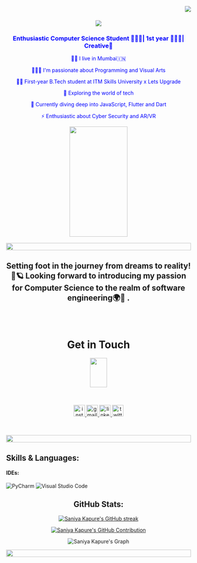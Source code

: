 <img align="right" src="https://visitor-badge.laobi.icu/badge?page_id=saniyakapure.saniyakapure" />
<h1 align="center">  
    <img src="https://readme-typing-svg.herokuapp.com/?font=Righteous&size=35&center=true&vCenter=true&width=500&height=70&duration=4000&lines=Hello+Everyone!!🚀;+I+am+Saniya+Kapure😁;+Welcome+to+my+Profile!💻" />  
               
<h3 align="center">   
    <font color="blue">Enthusiastic Computer Science Student 👩🏻‍🎓| 1st year 👩🏻‍💻| Creative🎨</font>    
</h3>     
        
<div align="center">   
    <p><font color="blue">👨‍💻 I live in Mumbai🇮🇳</font></p>         
    <p><font color="blue">🧑🏻‍🎓 I'm passionate about Programming and Visual Arts</font></p>  
    <p><font color="blue">👨‍💻 First-year B.Tech student at ITM Skills University x Lets Upgrade</font></p>
    <p><font color="blue">🚀 Exploring the world of tech</font></p>  
    <p><font color="blue">🌱 Currently diving deep into JavaScript, Flutter and Dart</font></p>  
    <p><font color="blue">⚡ Enthusiastic about Cyber Security and AR/VR</font></p>
</div>
  
<div align="center">
    <div align="center">
  <img src="https://media3.giphy.com/media/L1R1tvI9svkIWwpVYr/giphy.gif?cid=ecf05e47esamgaaw4dgcr4pwwvfyd43ebqpcicinsoc50dtt&ep=v1_gifs_search&rid=giphy.gif&ct=g" height="300" width="56%">
</div>
 <br>
    <div align="center">
  <img src="https://i.imgur.com/dBaSKWF.gif" height="20" width="100%">
</div>
<h2 align="center">Setting foot in the journey from dreams to reality!🎥🪐 Looking forward to introducing my passion for Computer Science to the realm of software engineering🌍🚀 .</h2>
<br>

<br>
   <h1>Get in Touch</h1>
   <div align="center">
    <div align="center">
  <img src="https://metasocial.ae/wp-content/uploads/2022/11/lineartwebsite.gif" height="80" width="30%">
</div>
   <br> 
   <br>
  <p> 
    <a href="https://www.instagram.com/saniya.kapure/" target="_blank">
      <img src="https://img.shields.io/static/v1?message=Instagram&logo=instagram&label=&color=E4405F&logoColor=white&labelColor=&style=for-the-badge" height="31" alt="instagram logo"  />
    </a>
    <a href="mailto:saniyakapure@gmail.com" target="_blank">
      <img src="https://img.shields.io/static/v1?message=Gmail&logo=gmail&label=&color=D14836&logoColor=white&labelColor=&style=for-the-badge" height="31" alt="gmail logo"  />
    </a>
    <a href="https://www.linkedin.com/in/saniya-kapure/" target="_blank">
      <img src="https://img.shields.io/static/v1?message=LinkedIn&logo=linkedin&label=&color=0077B5&logoColor=white&labelColor=&style=for-the-badge" height="31" alt="linkedin logo"  />
    </a>
    <a href="https://twitter.com/saniyakapure" target="_blank">
      <img src="https://img.shields.io/static/v1?message=Twitter&logo=twitter&label=&color=1DA1F2&logoColor=white&labelColor=&style=for-the-badge" height="31" alt="twitter logo"  />
    </a>
  </p>
</div>
<br>
<br>
<div align="center">
    <div align="center">
  <img src="https://i.imgur.com/dBaSKWF.gif" height="20" width="100%">
</div>
<div align="left">
  <h2>Skills & Languages:</h2>
<h4>IDEs:</h4>
<p>
    <img src="https://img.shields.io/badge/pycharm-143?style=for-the-badge&logo=pycharm&logoColor=black&color=black&labelColor=green" alt="PyCharm">
    <img src="https://img.shields.io/badge/Visual%20Studio%20Code-0078d7.svg?style=for-the-badge&logo=visual-studio-code&logoColor=white" alt="Visual Studio Code">
</p>
</div>

<div align="center">
  <h2>GitHub Stats:</h2>
  <p align="center">
  <a href="https://github.com/saniyakapure">
    <img src="https://github-readme-streak-stats.herokuapp.com/?user=saniyakapure&theme=radical&border=7F3FBF&background=0D1117" alt="Saniya Kapure's GitHub streak"/>
  </a>
</p>

<p align="center">
  <a href="https://github.com/saniyakapure">
    <img src="https://github-profile-summary-cards.vercel.app/api/cards/profile-details?username=saniyakapure&theme=radical" alt="Saniya Kapure's GitHub Contribution"/>
  </a>
</p>

![Saniya Kapure's Graph](https://github-readme-activity-graph.vercel.app/graph?username=saniyakapure&custom_title=Saniya%20Kapure's%20GitHub%20Activity%20Graph&bg_color=0D1117&color=7F3FBF&line=7F3FBF&point=7F3FBF&area_color=FFFFFF&title_color=FFFFFF&area=true)

<div align="center">
  <img src="https://i.imgur.com/dBaSKWF.gif" height="20" width="100%">
</div>

